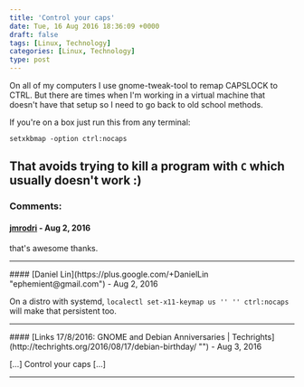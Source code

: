 ```yaml
---
title: 'Control your caps'
date: Tue, 16 Aug 2016 18:36:09 +0000
draft: false
tags: [Linux, Technology]
categories: [Linux, Technology]
type: post
---
```


On all of my computers I use gnome-tweak-tool to remap CAPSLOCK to CTRL. But there are times when I'm working in a virtual machine that doesn't have that setup so I need to go back to old school methods.

If you're on a box just run this from any terminal:

```
setxkbmap -option ctrl:nocaps
```

That avoids trying to kill a program with `C` which usually doesn't work :)
---
### Comments:
#### [jmrodri](http://zeusville.wordpress.com/ "jmrodri@gmail.com") - <time datetime="2016-08-16 20:04:02">Aug 2, 2016</time>

that's awesome thanks.
<hr />
#### [Daniel Lin](https://plus.google.com/+DanielLin "ephemient@gmail.com") - <time datetime="2016-08-16 19:22:39">Aug 2, 2016</time>

On a distro with systemd, `localectl set-x11-keymap us '' '' ctrl:nocaps` will make that persistent too.
<hr />
#### [Links 17/8/2016: GNOME and Debian Anniversaries | Techrights](http://techrights.org/2016/08/17/debian-birthday/ "") - <time datetime="2016-08-17 06:49:52">Aug 3, 2016</time>

\[…\] Control your caps \[…\]
<hr />
